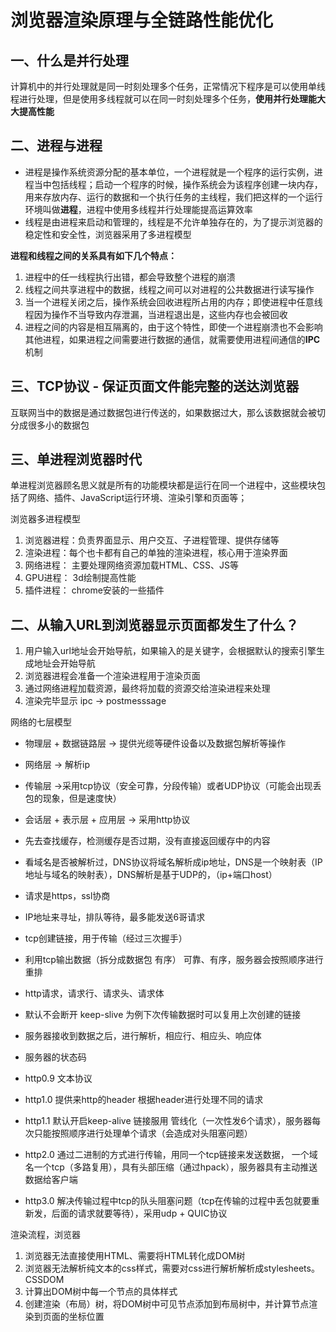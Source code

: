 # 浏览器渲染原理与全链路性能优化

## 一、什么是并行处理

计算机中的并⾏处理就是同⼀时刻处理多个任务，正常情况下程序是可以使用单线程进行处理，但是使用多线程就可以在同一时刻处理多个任务，**使用并行处理能大大提高性能**

## 二、进程与进程

+ 进程是操作系统资源分配的基本单位，一个进程就是一个程序的运行实例，进程当中包括线程；启动一个程序的时候，操作系统会为该程序创建一块内存，用来存放内存、运行的数据和一个执行任务的主线程，我们把这样的一个运行环境叫做**进程**，进程中使用多线程并行处理能提高运算效率
+ 线程是由进程来启动和管理的，线程是不允许单独存在的，为了提示浏览器的稳定性和安全性，浏览器采用了多进程模型

**进程和线程之间的关系具有如下几个特点：**

1. 进程中的任一线程执行出错，都会导致整个进程的崩溃
2. 线程之间共享进程中的数据，线程之间可以对进程的公共数据进行读写操作
3. 当一个进程关闭之后，操作系统会回收进程所占用的内存；即使进程中任意线程因为操作不当导致内存泄漏，当进程退出是，这些内存也会被回收
4. 进程之间的内容是相互隔离的，由于这个特性，即使一个进程崩溃也不会影响其他进程，如果进程之间需要进行数据的通信，就需要使用进程间通信的**IPC**机制

## 三、TCP协议 - 保证页面文件能完整的送达浏览器

互联网当中的数据是通过数据包进行传送的，如果数据过大，那么该数据就会被切分成很多小的数据包
## 三、单进程浏览器时代

单进程浏览器顾名思义就是所有的功能模块都是运行在同一个进程中，这些模块包括了⽹络、插件、JavaScript运⾏环境、渲染引擎和⻚⾯等；

浏览器多进程模型

1. 浏览器进程：负责界面显示、用户交互、子进程管理、提供存储等
2. 渲染进程：每个也卡都有自己的单独的渲染进程，核心用于渲染界面
3. 网络进程： 主要处理网络资源加载HTML、CSS、JS等
4. GPU进程： 3d绘制提高性能
5. 插件进程： chrome安装的一些插件

## 二、从输入URL到浏览器显示页面都发生了什么？

1. 用户输入url地址会开始导航，如果输入的是关键字，会根据默认的搜索引擎生成地址会开始导航
2. 浏览器进程会准备一个渲染进程用于渲染页面
3. 通过网络进程加载资源，最终将加载的资源交给渲染进程来处理
4. 渲染完毕显示  ipc -> postmesssage


网络的七层模型

+ 物理层 + 数据链路层 -> 提供光缆等硬件设备以及数据包解析等操作
+ 网络层 -> 解析ip
+ 传输层 ->采用tcp协议（安全可靠，分段传输）或者UDP协议（可能会出现丢包的现象，但是速度快）
+ 会话层 + 表示层 + 应用层 -> 采用http协议


+ 先去查找缓存，检测缓存是否过期，没有直接返回缓存中的内容
+ 看域名是否被解析过，DNS协议将域名解析成ip地址，DNS是一个映射表（IP地址与域名的映射表），DNS解析是基于UDP的，（ip+端口host）
+ 请求是https，ssl协商
+ IP地址来寻址，排队等待，最多能发送6哥请求
+ tcp创建链接，用于传输（经过三次握手）
+ 利用tcp输出数据（拆分成数据包 有序） 可靠、有序，服务器会按照顺序进行重排
+ http请求，请求行、请求头、请求体
+ 默认不会断开 keep-slive 为例下次传输数据时可以复用上次创建的链接
+ 服务器接收到数据之后，进行解析，相应行、相应头、响应体
+ 服务器的状态码


+ http0.9 文本协议
+ http1.0 提供来http的header 根据header进行处理不同的请求
+ http1.1 默认开启keep-alive 链接服用 管线化（一次性发6个请求），服务器每次只能按照顺序进行处理单个请求（会造成对头阻塞问题）
+ http2.0 通过二进制的方式进行传输，用同一个tcp链接来发送数据， 一个域名一个tcp（多路复用），具有头部压缩（通过hpack），服务器具有主动推送数据给客户端
+ http3.0 解决传输过程中tcp的队头阻塞问题（tcp在传输的过程中丢包就要重新发，后面的请求就要等待），采用udp + QUIC协议


渲染流程，浏览器

1. 浏览器无法直接使用HTML、需要将HTML转化成DOM树
2. 浏览器无法解析纯文本的css样式，需要对css进行解析解析成stylesheets。CSSDOM
3. 计算出DOM树中每一个节点的具体样式
4. 创建渲染（布局）树，将DOM树中可见节点添加到布局树中，并计算节点渲染到页面的坐标位置
